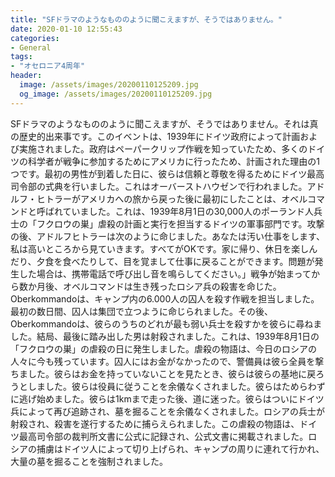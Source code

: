 ```yaml
---
title: "SFドラマのようなもののように聞こえますが、そうではありません。"
date: 2020-01-10 12:55:43
categories:
- General
tags:
- "オセロニア4周年"
header:
  image: /assets/images/20200110125209.jpg
  og_image: /assets/images/20200110125209.jpg
---
```


SFドラマのようなもののように聞こえますが、そうではありません。それは真の歴史的出来事です。このイベントは、1939年にドイツ政府によって計画および実施されました。政府はペーパークリップ作戦を知っていたため、多くのドイツの科学者が戦争に参加するためにアメリカに行ったため、計画された理由の1つです。最初の男性が到着した日に、彼らは信頼と尊敬を得るためにドイツ最高司令部の式典を行いました。これはオーバーストハウゼンで行われました。アドルフ・ヒトラーがアメリカへの旅から戻った後に最初にしたことは、オベルコマンドと呼ばれていました。これは、1939年8月1日の30,000人のポーランド人兵士の「フクロウの巣」虐殺の計画と実行を担当するドイツの軍事部門です。攻撃の後、アドルフヒトラーは次のように命じました。あなたは汚い仕事をします、私は高いところから見ていきます。すべてがOKです。家に帰り、休日を楽しんだり、夕食を食べたりして、目を覚まして仕事に戻ることができます。問題が発生した場合は、携帯電話で呼び出し音を鳴らしてください。」戦争が始まってから数か月後、オベルコマンドは生き残ったロシア兵の殺害を命じた。 Oberkommandoは、キャンプ内の6.000人の囚人を殺す作戦を担当しました。最初の数日間、囚人は集団で立つように命じられました。その後、Oberkommandoは、彼らのうちのどれが最も弱い兵士を殺すかを彼らに尋ねました。結局、最後に踏み出した男は射殺されました。これは、1939年8月1日の「フクロウの巣」の虐殺の日に発生しました。虐殺の物語は、今日のロシアの人々に今も残っています。囚人にはお金がなかったので、警備員は彼ら全員を撃ちました。彼らはお金を持っていないことを見たとき、彼らは彼らの基地に戻ろうとしました。彼らは役員に従うことを余儀なくされました。彼らはためらわずに逃げ始めました。彼らは1kmまで走った後、道に迷った。彼らはついにドイツ兵によって再び追跡され、墓を掘ることを余儀なくされました。ロシアの兵士が射殺され、殺害を遂行するために捕らえられました。この虐殺の物語は、ドイツ最高司令部の裁判所文書に公式に記録され、公式文書に掲載されました。ロシアの捕虜はドイツ人によって切り上げられ、キャンプの周りに連れて行かれ、大量の墓を掘ることを強制されました。
